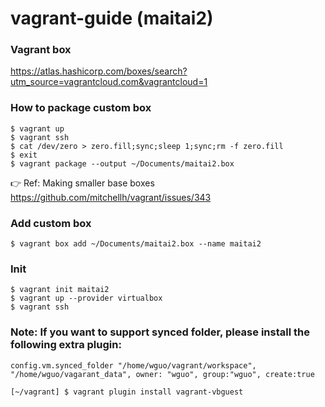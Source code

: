 # vagrant-guide (maitai2)

### Vagrant box

https://atlas.hashicorp.com/boxes/search?utm_source=vagrantcloud.com&vagrantcloud=1

### How to package custom box
```
$ vagrant up
$ vagrant ssh
$ cat /dev/zero > zero.fill;sync;sleep 1;sync;rm -f zero.fill
$ exit
$ vagrant package --output ~/Documents/maitai2.box
```

:point_right: Ref: Making smaller base boxes
https://github.com/mitchellh/vagrant/issues/343

### Add custom box 
```
$ vagrant box add ~/Documents/maitai2.box --name maitai2
```

### Init 
```
$ vagrant init maitai2
$ vagrant up --provider virtualbox
$ vagrant ssh
```
### Note:  If you want to support synced folder, please install the following extra plugin:
```
config.vm.synced_folder "/home/wguo/vagrant/workspace", "/home/wguo/vagarant_data", owner: "wguo", group:"wguo", create:true
```
```
[~/vagrant] $ vagrant plugin install vagrant-vbguest
```

